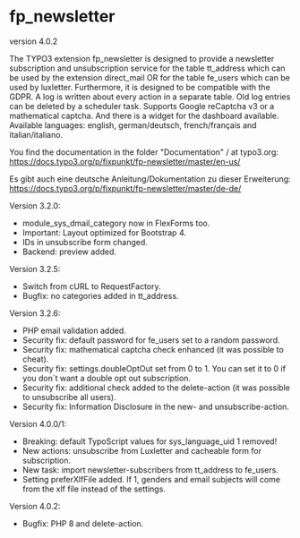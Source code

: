 # fp_newsletter

version 4.0.2

The TYPO3 extension fp_newsletter is designed to provide a newsletter subscription and unsubscription service for the 
table tt_address which can be used by the extension direct_mail OR for the table fe_users which can be used by luxletter. 
Furthermore, it is designed to be compatible with the GDPR. A log is written about every action in a separate table.
Old log entries can be deleted by a scheduler task.
Supports Google reCaptcha v3 or a mathematical captcha.
And there is a widget for the dashboard available.
Available languages: english, german/deutsch, french/français and italian/italiano.

You find the documentation in the folder "Documentation" / at typo3.org:
https://docs.typo3.org/p/fixpunkt/fp-newsletter/master/en-us/

Es gibt auch eine deutsche Anleitung/Dokumentation zu dieser Erweiterung:
https://docs.typo3.org/p/fixpunkt/fp-newsletter/master/de-de/

Version 3.2.0:
- module_sys_dmail_category now in FlexForms too.
- Important: Layout optimized for Bootstrap 4.
- IDs in unsubscribe form changed.
- Backend: preview added.

Version 3.2.5:
- Switch from cURL to RequestFactory.
- Bugfix: no categories added in tt_address.


Version 3.2.6:
- PHP email validation added.
- Security fix: default password for fe_users set to a random password.
- Security fix: mathematical captcha check enhanced (it was possible to cheat).
- Security fix: settings.doubleOptOut set from 0 to 1. You can set it to 0 if you don´t want a double opt out subscription.
- Security fix: additional check added to the delete-action (it was possible to unsubscribe all users).
- Security fix: Information Disclosure in the  new- and unsubscribe-action.


Version 4.0.0/1:
- Breaking: default TypoScript values for sys_language_uid 1 removed!
- New actions: unsubscribe from Luxletter and cacheable form for subscription.
- New task: import newsletter-subscribers from tt_address to fe_users.
- Setting preferXlfFile added. If 1, genders and email subjects will come from the xlf file instead of the settings.

Version 4.0.2:
- Bugfix: PHP 8 and delete-action.